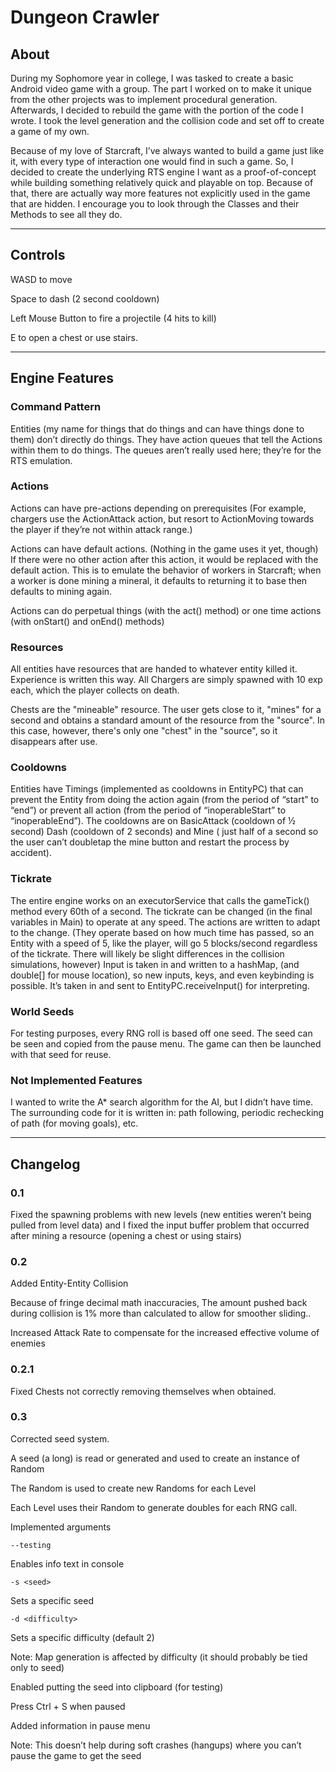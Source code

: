# Dungeon Crawler

## About
During my Sophomore year in college, I was tasked to create a basic Android video game with a group. The part I worked on to make it unique from the other projects was to implement procedural generation. Afterwards, I decided to rebuild the game with the portion of the code I wrote. I took the level generation and the collision code and set off to create a game of my own.

Because of my love of Starcraft, I’ve always wanted to build a game just like it, with every type of interaction one would find in such a game. So, I decided to create the underlying RTS engine I want as a proof-of-concept while building something relatively quick and playable on top. Because of that, there are actually way more features not explicitly used in the game that are hidden. I encourage you to look through the Classes and their Methods to see all they do.

***
## Controls

WASD to move

Space to dash (2 second cooldown)

Left Mouse Button to fire a projectile (4 hits to kill)
 
E to open a chest or use stairs.

***
## Engine Features

### Command Pattern

Entities (my name for things that do things and can have things done to them) don’t directly do things. They have action queues that tell the Actions within them to do things. The queues aren’t really used here; they’re for the RTS emulation.

### Actions

Actions can have pre-actions depending on prerequisites (For example, chargers use the ActionAttack action, but resort to ActionMoving towards the player if they’re not within attack range.)

Actions can have default actions. (Nothing in the game uses it yet, though) If there were no other action after this action, it would be replaced with the default action. This is to emulate the behavior of workers in Starcraft; when a worker is done mining a mineral, it defaults to returning it to base then defaults to mining again.

Actions can do perpetual things (with the act() method) or one time actions (with onStart() and onEnd() methods)

### Resources

All entities have resources that are handed to whatever entity killed it. Experience is written this way. All Chargers are simply spawned with 10 exp each, which the player collects on death.

Chests are the "mineable" resource. The user gets close to it, "mines" for a second and obtains a standard amount of the resource from the "source". In this case, however, there's only one "chest" in the "source", so it disappears after use.

### Cooldowns

Entities have Timings (implemented as cooldowns in EntityPC) that can prevent the Entity from doing the action again (from the period of “start” to “end”) or prevent all action (from the period of “inoperableStart” to “inoperableEnd”). The cooldowns are on BasicAttack (cooldown of ½ second) Dash (cooldown of 2 seconds) and Mine ( just half of a second so the user can’t doubletap the mine button and restart the process by accident).

### Tickrate

The entire engine works on an executorService that calls the gameTick() method every 60th of a second. The tickrate can be changed (in the final variables in Main) to operate at any speed. The actions are written to adapt to the change. (They operate based on how much time has passed, so an Entity with a speed of 5, like the player, will go 5 blocks/second regardless of the tickrate. There will likely be slight differences in the collision simulations, however)
Input is taken in and written to a hashMap, (and double[] for mouse location), so new inputs, keys, and even keybinding is possible. It’s taken in and sent to EntityPC.receiveInput() for interpreting.

### World Seeds

For testing purposes, every RNG roll is based off one seed. The seed can be seen and copied from the pause menu. The game can then be launched with that seed for reuse.


### Not Implemented Features

I wanted to write the A* search algorithm for the AI, but I didn’t have time. The surrounding code for it is written in: path following, periodic rechecking of path (for moving goals), etc.

***
## Changelog

### 0.1

Fixed the spawning problems with new levels (new entities weren’t being pulled from level data) and I fixed the input buffer problem that occurred after mining a resource (opening a chest or using stairs)

### 0.2

Added Entity-Entity Collision

Because of fringe decimal math inaccuracies, The amount pushed back during collision is 1% more than calculated to allow for smoother sliding..

Increased Attack Rate to compensate for the increased effective volume of enemies

### 0.2.1

Fixed Chests not correctly removing themselves when obtained.

### 0.3

Corrected seed system.

A seed (a long) is read or generated and used to create an instance of Random

The Random is used to create new Randoms for each Level

Each Level uses their Random to generate doubles for each RNG call.

Implemented arguments

	--testing
Enables info text in console

	-s <seed>
Sets a specific seed

	-d <difficulty>
Sets a specific difficulty (default 2)

Note: Map generation is affected by difficulty (it should probably be tied only to seed)

Enabled putting the seed into clipboard (for testing)

Press Ctrl + S when paused

Added information in pause menu

Note: This doesn’t help during soft crashes (hangups) where you can’t pause the game to get the seed



